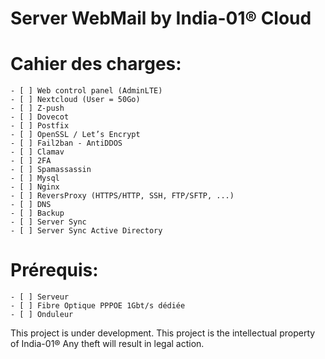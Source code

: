 # Server WebMail by India-01® Cloud
# Cahier des charges:
    - [ ] Web control panel (AdminLTE)
    - [ ] Nextcloud (User = 50Go)
    - [ ] Z-push
    - [ ] Dovecot
    - [ ] Postfix
    - [ ] OpenSSL / Let’s Encrypt
    - [ ] Fail2ban - AntiDDOS
    - [ ] Clamav
    - [ ] 2FA
    - [ ] Spamassassin
    - [ ] Mysql
    - [ ] Nginx
    - [ ] ReversProxy (HTTPS/HTTP, SSH, FTP/SFTP, ...)
    - [ ] DNS
    - [ ] Backup
    - [ ] Server Sync
    - [ ] Server Sync Active Directory

# Prérequis:
    - [ ] Serveur
    - [ ] Fibre Optique PPPOE 1Gbt/s dédiée 
    - [ ] Onduleur

 This project is under development. This project is the intellectual property of India-01® Any theft will result in legal action.
